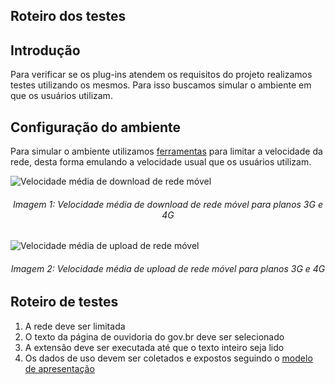 ## Roteiro dos testes

## Introdução

Para verificar se os plug-ins atendem os requisitos do projeto realizamos testes utilizando os mesmos. Para isso buscamos simular o ambiente em que os usuários utilizam.

## Configuração do ambiente

Para simular o ambiente utilizamos <a href="ferramentas.md">ferramentas</a> para limitar a velocidade da rede, desta forma emulando a velocidade usual que os usuários utilizam.

![Velocidade média de download de rede móvel](https://static.poder360.com.br/2019/05/Captura-de-Tela-2019-05-16-a%CC%80s-20.34.56-1024x443.png "Velocidade média de download de rede móvel")
<h6 align = "center"> Imagem 1: Velocidade média de download de rede móvel para planos 3G e 4G</h6>
  
![Velocidade média de upload de rede móvel](https://static.poder360.com.br/2019/05/Captura-de-Tela-2019-05-16-a%CC%80s-20.37.51-1024x454.png "Velocidade média de upload de rede móvel")
<h6 align = "center"> Imagem 2: Velocidade média de upload de rede móvel para planos 3G e 4G</h6>
  
## Roteiro de testes

1. A rede deve ser limitada
2. O texto da página de ouvidoria do gov.br deve ser selecionado
3. A extensão deve ser executada até que o texto inteiro seja lido
4. Os dados de uso devem ser coletados e expostos seguindo o <a href="modelo-testes.md">modelo de apresentação</a>
